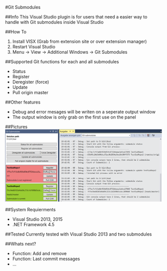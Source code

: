 #Git Submodules

##Info
This Visual Studio plugin is for users that need a easier way to handle with Git submodules inside Visual Studio

##How To
1. Install VISX (Grab from extension site or over extension manager)
2. Restart Visual Studio
3. Menu -> View -> Additional Windows -> Git Submodules

##Supported Git functions for each and all submodules
* Status
* Register
* Deregister (force)
* Update
* Pull origin master

##Other features
- Debug and error mesages will be writen on a seperate output window
- The output window is only grab on the first use on the panel

##Pictures
![picture](picture2.png)

##System Requierments
* Visual Studio 2013, 2015
* .NET Framework 4.5

##Tested
Currently tested with Visual Studio 2013 and two submodules

##Whats next?
* Function: Add and remove
* Function: Last commit messages
* ...

